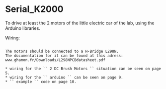 Serial_K2000
============

To drive at least the 2 motors of the little electric car of the lab, using the Arduino libraries.

Wiring:
~~~~~~~

The motors should be connected to a H-Bridge L298N.
The documentation for it can be found at this adress:
www.ghamon.fr/Downloads/L298NPCBdatasheet.pdf‎

* wiring for the `` 2 DC Brush Motors `` situation can be seen on page 5.
* wiring for the `` arduino `` can be seen on page 9.
* `` example `` code on page 10. 
